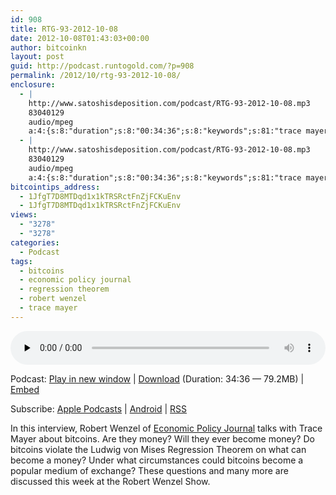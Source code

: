 ```yaml
---
id: 908
title: RTG-93-2012-10-08
date: 2012-10-08T01:43:03+00:00
author: bitcoinkn
layout: post
guid: http://podcast.runtogold.com/?p=908
permalink: /2012/10/rtg-93-2012-10-08/
enclosure:
  - |
    http://www.satoshisdeposition.com/podcast/RTG-93-2012-10-08.mp3
    83040129
    audio/mpeg
    a:4:{s:8:"duration";s:8:"00:34:36";s:8:"keywords";s:81:"trace mayer, robert wenzel, economic policy journal, bitcoins, regression theorem";s:6:"author";s:17:"Trace Mayer, J.D.";s:8:"explicit";s:1:"2";}
  - |
    http://www.satoshisdeposition.com/podcast/RTG-93-2012-10-08.mp3
    83040129
    audio/mpeg
    a:4:{s:8:"duration";s:8:"00:34:36";s:8:"keywords";s:81:"trace mayer, robert wenzel, economic policy journal, bitcoins, regression theorem";s:6:"author";s:17:"Trace Mayer, J.D.";s:8:"explicit";s:1:"2";}
bitcointips_address:
  - 1JfgT7D8MTDqd1x1kTRSRctFnZjFCKuEnv
  - 1JfgT7D8MTDqd1x1kTRSRctFnZjFCKuEnv
views:
  - "3278"
  - "3278"
categories:
  - Podcast
tags:
  - bitcoins
  - economic policy journal
  - regression theorem
  - robert wenzel
  - trace mayer
---
```

<!--powerpress_player-->

<div class="powerpress_player" id="powerpress_player_5685">
  <audio class="wp-audio-shortcode" id="audio-908-96" preload="none" style="width: 100%;" controls="controls"><source type="audio/mpeg" src="http://media.blubrry.com/bitcoinruntogold/p/www.satoshisdeposition.com/podcast/RTG-93-2012-10-08.mp3?_=96" /><a href="http://media.blubrry.com/bitcoinruntogold/p/www.satoshisdeposition.com/podcast/RTG-93-2012-10-08.mp3">http://media.blubrry.com/bitcoinruntogold/p/www.satoshisdeposition.com/podcast/RTG-93-2012-10-08.mp3</a></audio>
</div>

<p class="powerpress_links powerpress_links_mp3">
  Podcast: <a href="http://media.blubrry.com/bitcoinruntogold/p/www.satoshisdeposition.com/podcast/RTG-93-2012-10-08.mp3" class="powerpress_link_pinw" target="_blank" title="Play in new window" onclick="return powerpress_pinw('https://www.bitcoin.kn/?powerpress_pinw=908-podcast');" rel="nofollow">Play in new window</a> | <a href="http://media.blubrry.com/bitcoinruntogold/s/www.satoshisdeposition.com/podcast/RTG-93-2012-10-08.mp3" class="powerpress_link_d" title="Download" rel="nofollow" download="RTG-93-2012-10-08.mp3">Download</a> (Duration: 34:36 &#8212; 79.2MB) | <a href="#" class="powerpress_link_e" title="Embed" onclick="return powerpress_show_embed('908-podcast');" rel="nofollow">Embed</a>
</p>

<p class="powerpress_embed_box" id="powerpress_embed_908-podcast" style="display: none;">
  <input id="powerpress_embed_908-podcast_t" type="text" value="<iframe width=&quot;320&quot; height=&quot;30&quot; src=&quot;https://www.bitcoin.kn/?powerpress_embed=908-podcast&amp;powerpress_player=mediaelement-audio&quot; frameborder=&quot;0&quot; scrolling=&quot;no&quot;></iframe>" onclick="javascript: this.select();" onfocus="javascript: this.select();" style="width: 70%;" readOnly />
</p>

<p class="powerpress_links powerpress_subscribe_links">
  Subscribe: <a href="https://itunes.apple.com/WebObjects/MZStore.woa/wa/viewPodcast?id=301670981&mt=2&ls=1#episodeGuid=http%3A%2F%2Fpodcast.runtogold.com%2F%3Fp%3D908" class="powerpress_link_subscribe powerpress_link_subscribe_itunes" title="Subscribe on Apple Podcasts" rel="nofollow">Apple Podcasts</a> | <a href="https://subscribeonandroid.com/www.bitcoin.kn/feed/podcast/" class="powerpress_link_subscribe powerpress_link_subscribe_android" title="Subscribe on Android" rel="nofollow">Android</a> | <a href="https://www.bitcoin.kn/feed/podcast/" class="powerpress_link_subscribe powerpress_link_subscribe_rss" title="Subscribe via RSS" rel="nofollow">RSS</a>
</p>

In this interview, Robert Wenzel of <a title="economic policy journal trace mayer bitcoins" href="http://www.economicpolicyjournal.com/2012/10/this-week-on-robert-wenzel-show.html" target="_blank">Economic Policy Journal</a> talks with Trace Mayer about bitcoins. Are they money? Will they ever become money? Do bitcoins violate the Ludwig von Mises Regression Theorem on what can become a money? Under what circumstances could bitcoins become a popular medium of exchange? These questions and many more are discussed this week at the Robert Wenzel Show.